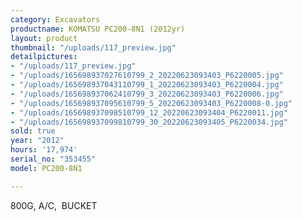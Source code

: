 ```yaml
---
category: Excavators
productname: KOMATSU PC200-8N1 (2012yr)
layout: product
thumbnail: "/uploads/117_preview.jpg"
detailpictures:
- "/uploads/117_preview.jpg"
- "/uploads/165698937027610799_2_20220623093403_P6220005.jpg"
- "/uploads/165698937043110799_1_20220623093403_P6220004.jpg"
- "/uploads/165698937062410799_3_20220623093403_P6220006.jpg"
- "/uploads/165698937095610799_5_20220623093403_P6220008-0.jpg"
- "/uploads/165698937098510799_12_20220623093404_P6220011.jpg"
- "/uploads/165698937099810799_30_20220623093405_P6220034.jpg"
sold: true
year: "2012"
hours: '17,974'
serial_no: "353455"
model: PC200-8N1

---
```

800G, A/C,  BUCKET